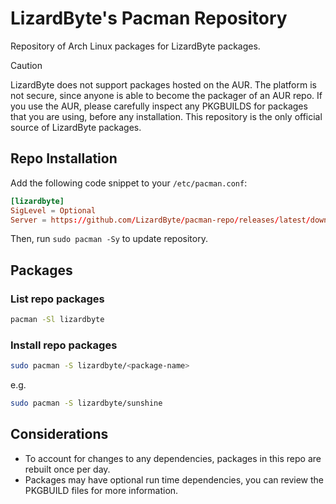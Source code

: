 # LizardByte's Pacman Repository

Repository of Arch Linux packages for LizardByte packages.

> [!CAUTION]
> LizardByte does not support packages hosted on the AUR. The platform is not secure, since anyone is able to
> become the packager of an AUR repo. If you use the AUR, please carefully inspect any PKGBUILDS for packages that you
> are using, before any installation. This repository is the only official source of LizardByte packages.

## Repo Installation

Add the following code snippet to your `/etc/pacman.conf`:

```conf
[lizardbyte]
SigLevel = Optional
Server = https://github.com/LizardByte/pacman-repo/releases/latest/download
```

Then, run `sudo pacman -Sy` to update repository.

## Packages

### List repo packages

```bash
pacman -Sl lizardbyte
```

### Install repo packages

```bash
sudo pacman -S lizardbyte/<package-name>
```

e.g.
```bash
sudo pacman -S lizardbyte/sunshine
```

## Considerations

- To account for changes to any dependencies, packages in this repo are rebuilt once per day.
- Packages may have optional run time dependencies, you can review the PKGBUILD files for more information.

